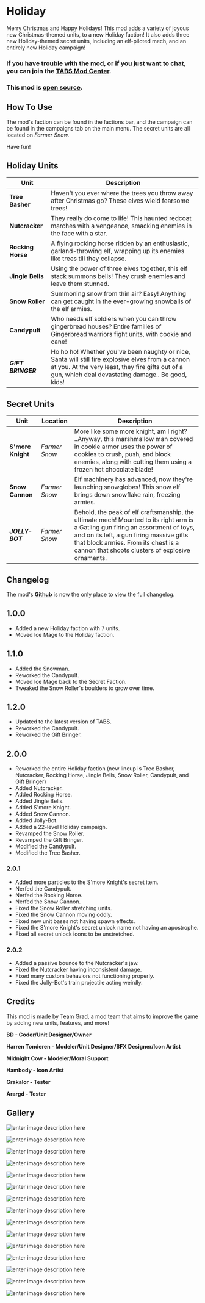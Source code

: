 # Holiday

Merry Christmas and Happy Holidays! This mod adds a variety of joyous new Christmas-themed units, to a new Holiday faction! It also adds three new Holiday-themed secret units, including an elf-piloted mech, and an entirely new Holiday campaign!

### If you have trouble with the mod, or if you just want to chat, you can join the [TABS Mod Center](https://discord.gg/zrs44qyp7S).

### This mod is [**open source**](https://github.com/donkeyrat/Holiday).

## How To Use

The mod's faction can be found in the factions bar, and the campaign can be found in the campaigns tab on the main menu. The secret units are all located on *Farmer Snow.* 

Have fun!

## Holiday Units

| Unit | Description |
|-|-|
| **Tree Basher** | Haven't you ever where the trees you throw away after Christmas go? These elves wield fearsome trees! |
| **Nutcracker** | They really do come to life! This haunted redcoat marches with a vengeance, smacking enemies in the face with a star. |
| **Rocking Horse** | A flying rocking horse ridden by an enthusiastic, garland-throwing elf, wrapping up its enemies like trees till they collapse. |
| **Jingle Bells** | Using the power of three elves together, this elf stack summons bells! They crush enemies and leave them stunned. |
| **Snow Roller** | Summoning snow from thin air? Easy! Anything can get caught in the ever-growing snowballs of the elf armies. |
| **Candypult** | Who needs elf soldiers when you can throw gingerbread houses? Entire families of Gingerbread warriors fight units, with cookie and cane! |
| ***GIFT BRINGER*** | Ho ho ho! Whether you've been naughty or nice, Santa will still fire explosive elves from a cannon at you. At the very least, they fire gifts out of a gun, which deal devastating damage.. Be good, kids!  |

## Secret Units

| Unit | Location | Description |
|-|-|-|
| **S'more Knight** | *Farmer Snow* | More like some more knight, am I right? ..Anyway, this marshmallow man covered in cookie armor uses the power of cookies to crush, push, and block enemies, along with cutting them using a frozen hot chocolate blade! |
| **Snow Cannon** | *Farmer Snow* | Elf machinery has advanced, now they're launching snowglobes! This snow elf brings down snowflake rain, freezing armies. |
| ***JOLLY-BOT*** | *Farmer Snow* | Behold, the peak of elf craftsmanship, the ultimate mech! Mounted to its right arm is a Gatling gun firing an assortment of toys, and on its left, a gun firing massive gifts that block armies. From its chest is a cannon that shoots clusters of explosive ornaments.  |

## Changelog

The mod's [**Github**](https://github.com/donkeyrat/Holiday) is now the only place to view the full changelog.

## 1.0.0

 - Added a new Holiday faction with 7 units.
 - Moved Ice Mage to the Holiday faction.

## 1.1.0

 - Added the Snowman.
 - Reworked the Candypult.
 - Moved Ice Mage back to the Secret Faction.
 - Tweaked the Snow Roller's boulders to grow over time.

## 1.2.0

 - Updated to the latest version of TABS.
 - Reworked the Candypult.
 - Reworked the Gift Bringer.

## 2.0.0

 - Reworked the entire Holiday faction (new lineup is Tree Basher, Nutcracker, Rocking Horse, Jingle Bells, Snow Roller, Candypult, and Gift Bringer)
 - Added Nutcracker.
 - Added Rocking Horse.
 - Added Jingle Bells.
 - Added S'more Knight.
 - Added Snow Cannon.
 - Added Jolly-Bot.
 - Added a 22-level Holiday campaign.
 - Revamped the Snow Roller.
 - Revamped the Gift Bringer.
 - Modified the Candypult.
 - Modified the Tree Basher.

### 2.0.1

 - Added more particles to the S'more Knight's secret item.
 - Nerfed the Candypult.
 - Nerfed the Rocking Horse.
 - Nerfed the Snow Cannon.
 - Fixed the Snow Roller stretching units.
 - Fixed the Snow Cannon moving oddly.
 - Fixed new unit bases not having spawn effects.
 - Fixed the S'more Knight's secret unlock name not having an apostrophe.
 - Fixed all secret unlock icons to be unstretched.

### 2.0.2

 - Added a passive bounce to the Nutcracker's jaw.
 - Fixed the Nutcracker having inconsistent damage.
 - Fixed many custom behaviors not functioning properly.
 - Fixed the Jolly-Bot's train projectile acting weirdly.

## Credits

This mod is made by Team Grad, a mod team that aims to improve the game by adding new units, features, and more!

__BD - Coder/Unit Designer/Owner__

__Harren Tonderen - Modeler/Unit Designer/SFX Designer/Icon Artist__

__Midnight Cow - Modeler/Moral Support__

__Hambody - Icon Artist__

__Grakalor - Tester__

__Arargd - Tester__

## Gallery

![enter image description here](https://cdn.discordapp.com/attachments/651812532746584085/1068038508482134096/image.png)

![enter image description here](https://cdn.discordapp.com/attachments/655824172487934024/1068040405100273705/image.png)

![enter image description here](https://cdn.discordapp.com/attachments/651812532746584085/1068038964696580116/image.png)

![enter image description here](https://cdn.discordapp.com/attachments/651812532746584085/1068039268049616926/image.png)

![enter image description here](https://cdn.discordapp.com/attachments/651812532746584085/1067977694614138930/image.png)

![enter image description here](https://cdn.discordapp.com/attachments/651812532746584085/1067977974365827112/image.png)

![enter image description here](https://cdn.discordapp.com/attachments/651812532746584085/1067979670324265030/image.png)

![enter image description here](https://cdn.discordapp.com/attachments/651812532746584085/1067978358325006469/image.png)

![enter image description here](https://cdn.discordapp.com/attachments/651812532746584085/1068038150796083232/image.png)

![enter image description here](https://cdn.discordapp.com/attachments/651812532746584085/1067979198876090418/image.png)

![enter image description here](https://cdn.discordapp.com/attachments/651812532746584085/1068038331524448296/image.png)

![enter image description here](https://cdn.discordapp.com/attachments/651812532746584085/1067977327553806386/image.png)

![enter image description here](https://cdn.discordapp.com/attachments/651812532746584085/1040717680329637971/image.png)

![enter image description here](https://cdn.discordapp.com/attachments/651812532746584085/1040717845371293806/image.png)

![enter image description here](https://cdn.discordapp.com/attachments/651812532746584085/1040916595247165591/image.png)